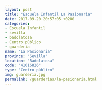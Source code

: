 ```yaml
---
layout: post
title: "Escuela Infantil La Pasionaria"
date: 2017-09-20 20:57:05 +0200
categories:
- Escuela Infantil
- sevilla
- badolatosa
- Centro público
- guarderia
name: "La Pasionaria"
province: "Sevilla"
location: "Badolatosa"
code: "41016826"
type: "Centro público"
img: guarderia.jpg
permalink: /guarderias/la-pasionaria.html
---
```


